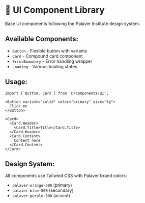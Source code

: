 # 🎨 UI Component Library

Base UI components following the Palaver Institute design system.

## Available Components:

- `Button` - Flexible button with variants
- `Card` - Compound card component
- `ErrorBoundary` - Error handling wrapper
- `Loading` - Various loading states

## Usage:

```tsx
import { Button, Card } from '@/components/ui';

<Button variant="solid" color="primary" size="lg">
  Click me
</Button>

<Card>
  <Card.Header>
    <Card.Title>Title</Card.Title>
  </Card.Header>
  <Card.Content>
    Content here
  </Card.Content>
</Card>
```

## Design System:

All components use Tailwind CSS with Palaver brand colors:
- `palaver-orange-500` (primary)
- `palaver-blue-500` (secondary)  
- `palaver-purple-500` (accent)

